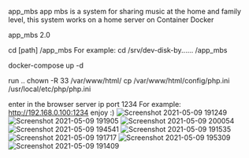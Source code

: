 app_mbs 
app mbs is a system for sharing music at the home and family level, this system works on a home server on  Container Docker

app_mbs 2.0

cd [path] /app_mbs
For example:
cd /srv/dev-disk-by...... /app_mbs

docker-compose up -d

run ..
chown -R 33 /var/www/html/
cp /var/www/html/config/php.ini /usr/local/etc/php/php.ini

enter in the browser server ip port 1234
For example: http://192.168.0.100:1234
enjoy :)
![Screenshot 2021-05-09 191249](https://user-images.githubusercontent.com/46408631/117582429-9d31ad80-b10a-11eb-9e32-099722287597.png)
![Screenshot 2021-05-09 191905](https://user-images.githubusercontent.com/46408631/117582432-a589e880-b10a-11eb-9257-1809849f5669.png)
![Screenshot 2021-05-09 200054](https://user-images.githubusercontent.com/46408631/117582438-afabe700-b10a-11eb-837a-cf3d01331222.png)
![Screenshot 2021-05-09 194541](https://user-images.githubusercontent.com/46408631/117582491-e550d000-b10a-11eb-8ba5-f3ada80a2c0f.png)
![Screenshot 2021-05-09 191535](https://user-images.githubusercontent.com/46408631/117582494-e84bc080-b10a-11eb-9024-838c22911003.png)
![Screenshot 2021-05-09 191717](https://user-images.githubusercontent.com/46408631/117582532-15986e80-b10b-11eb-96f1-29af9de85bc5.png)
![Screenshot 2021-05-09 195309](https://user-images.githubusercontent.com/46408631/117582538-1a5d2280-b10b-11eb-8be5-b81304e32b41.png)
![Screenshot 2021-05-09 191409](https://user-images.githubusercontent.com/46408631/117582544-21843080-b10b-11eb-94b0-03c6325f8a2f.png)

